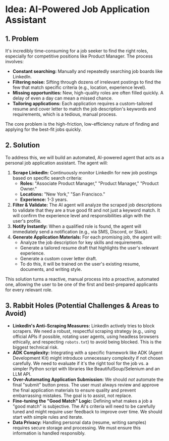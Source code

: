 # Idea: AI-Powered Job Application Assistant

## 1. Problem

It's incredibly time-consuming for a job seeker to find the right roles, especially for competitive positions like Product Manager. The process involves:
- **Constant searching:** Manually and repeatedly searching job boards like LinkedIn.
- **Filtering noise:** Sifting through dozens of irrelevant postings to find the few that match specific criteria (e.g., location, experience level).
- **Missing opportunities:** New, high-quality roles are often filled quickly. A delay of even a day can mean a missed chance.
- **Tailoring applications:** Each application requires a custom-tailored resume and cover letter to match the job description's keywords and requirements, which is a tedious, manual process.

The core problem is the high-friction, low-efficiency nature of finding and applying for the best-fit jobs quickly.

## 2. Solution

To address this, we will build an automated, AI-powered agent that acts as a personal job application assistant. The agent will:
1.  **Scrape LinkedIn:** Continuously monitor LinkedIn for new job postings based on specific search criteria:
    - **Roles:** "Associate Product Manager," "Product Manager," "Product Owner."
    - **Locations:** "New York," "San Francisco."
    - **Experience:** 1-3 years.
2.  **Filter & Validate:** The AI agent will analyze the scraped job descriptions to validate that they are a true good fit and not just a keyword match. It will confirm the experience level and responsibilities align with the user's profile.
3.  **Notify Instantly:** When a qualified role is found, the agent will immediately send a notification (e.g., via SMS, Discord, or Slack).
4.  **Generate Application Materials:** For each promising job, the agent will:
    - Analyze the job description for key skills and requirements.
    - Generate a tailored resume draft that highlights the user's relevant experience.
    - Generate a custom cover letter draft.
    - To do this, it will be trained on the user's existing resume, documents, and writing style.

This solution turns a reactive, manual process into a proactive, automated one, allowing the user to be one of the first and best-prepared applicants for every relevant role.

## 3. Rabbit Holes (Potential Challenges & Areas to Avoid)

- **LinkedIn's Anti-Scraping Measures:** LinkedIn actively tries to block scrapers. We need a robust, respectful scraping strategy (e.g., using official APIs if possible, rotating user agents, using headless browsers ethically, and respecting `robots.txt`) to avoid being blocked. This is the biggest technical risk.
- **ADK Complexity:** Integrating with a specific framework like ADK (Agent Development Kit) might introduce unnecessary complexity if not chosen carefully. We need to evaluate if it's the right tool for the job vs. a simpler Python script with libraries like BeautifulSoup/Selenium and an LLM API.
- **Over-Automating Application Submission:** We should *not* automate the final "submit" button press. The user must always review and approve the final application materials to ensure quality and prevent embarrassing mistakes. The goal is to assist, not replace.
- **Fine-tuning the "Good Match" Logic:** Defining what makes a job a "good match" is subjective. The AI's criteria will need to be carefully tuned and might require user feedback to improve over time. We should start with simple rules and iterate.
- **Data Privacy:** Handling personal data (resume, writing samples) requires secure storage and processing. We must ensure this information is handled responsibly.
